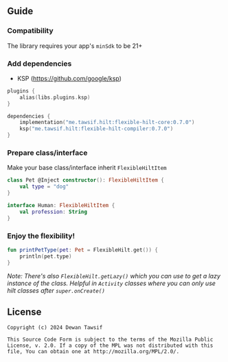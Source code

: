 ## Guide
### Compatibility
The library requires your app's `minSdk` to be 21+

### Add dependencies
- KSP (https://github.com/google/ksp)

```kotlin
plugins {
    alias(libs.plugins.ksp)
}

dependencies {
    implementation("me.tawsif.hilt:flexible-hilt-core:0.7.0")
    ksp("me.tawsif.hilt:flexible-hilt-compiler:0.7.0")
}
```

### Prepare class/interface
Make your base class/interface inherit `FlexibleHiltItem`
```kotlin
class Pet @Inject constructor(): FlexibleHiltItem {
    val type = "dog"
}

interface Human: FlexibleHiltItem {
    val profession: String
}
```

### Enjoy the flexibility!
```kotlin
fun printPetType(pet: Pet = FlexibleHilt.get()) {
    println(pet.type)
}
```

_Note: There's also `FlexibleHilt.getLazy()` which you can use to get a lazy instance of the class._
_Helpful in `Activity` classes where you can only use hilt classes after `super.onCreate()`_

## License

    Copyright (c) 2024 Dewan Tawsif

    This Source Code Form is subject to the terms of the Mozilla Public
    License, v. 2.0. If a copy of the MPL was not distributed with this
    file, You can obtain one at http://mozilla.org/MPL/2.0/.
